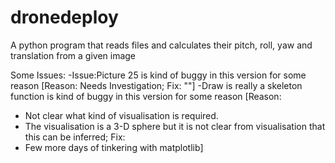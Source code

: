 # dronedeploy
A python program that reads files and calculates their pitch, roll, yaw and translation from a given image

Some Issues:
-Issue:Picture 25 is kind of buggy in this version for some reason
[Reason: Needs Investigation; Fix: ""]
-Draw is really a skeleton function is kind of buggy in this version for some reason
[Reason:
- Not clear what kind of visualisation is required.
- The visualisation is a 3-D sphere but it is not clear from visualisation that this can be inferred;
Fix:
- Few more days of tinkering with matplotlib]